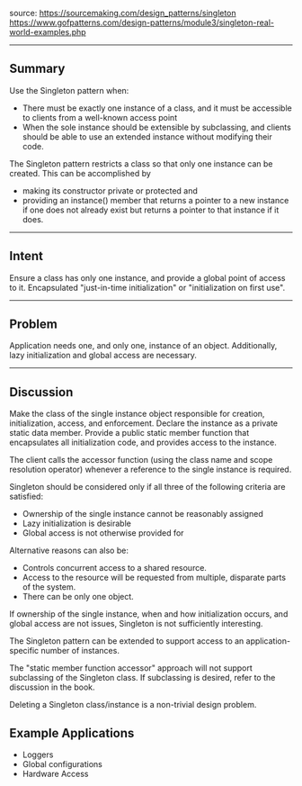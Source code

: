 source:
https://sourcemaking.com/design_patterns/singleton
https://www.gofpatterns.com/design-patterns/module3/singleton-real-world-examples.php

---
## Summary
Use the Singleton pattern when:

- There must be exactly one instance of a class, and it must be accessible to clients from a well-known access point
- When the sole instance should be extensible by subclassing, and clients should be able to use an extended instance without modifying their code.

The Singleton pattern restricts a class so that only one instance can be created. This can be accomplished by
- making its constructor private or protected and
- providing an instance() member that returns a pointer to a new instance if one does not already exist but returns a pointer to that instance if it does.

---
## Intent
Ensure a class has only one instance, and provide a global point of access to it.
Encapsulated "just-in-time initialization" or "initialization on first use".

---
## Problem

Application needs one, and only one, instance of an object. Additionally, lazy initialization and global access are necessary.

---
## Discussion
Make the class of the single instance object responsible for creation, initialization, access, and enforcement. Declare the instance as a private static data member. Provide a public static member function that encapsulates all initialization code, and provides access to the instance.

The client calls the accessor function (using the class name and scope resolution operator) whenever a reference to the single instance is required.

Singleton should be considered only if all three of the following criteria are satisfied:

 - Ownership of the single instance cannot be reasonably assigned
 - Lazy initialization is desirable
 - Global access is not otherwise provided for

Alternative reasons can also be:
- Controls concurrent access to a shared resource.
- Access to the resource will be requested from multiple, disparate parts of the system.
- There can be only one object.

If ownership of the single instance, when and how initialization occurs, and global access are not issues, Singleton is not sufficiently interesting.

The Singleton pattern can be extended to support access to an application-specific number of instances.

The "static member function accessor" approach will not support subclassing of the Singleton class. If subclassing is desired, refer to the discussion in the book.

Deleting a Singleton class/instance is a non-trivial design problem.

## Example Applications
- Loggers
- Global configurations
- Hardware Access